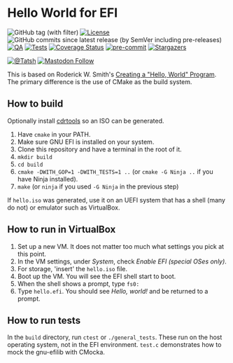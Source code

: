 # Hello World for EFI

![GitHub tag (with filter)](https://img.shields.io/github/v/tag/Tatsh/hello-world-efi)
[![License](https://img.shields.io/github/license/Tatsh/hello-world-efi)](https://github.com/Tatsh/hello-world-efi/blob/master/LICENSE.txt)
![GitHub commits since latest release (by SemVer including pre-releases)](https://img.shields.io/github/commits-since/Tatsh/hello-world-efi/v0.0.2/master)
[![QA](https://github.com/Tatsh/hello-world-efi/actions/workflows/qa.yml/badge.svg)](https://github.com/Tatsh/hello-world-efi/actions/workflows/qa.yml)
[![Tests](https://github.com/Tatsh/hello-world-efi/actions/workflows/tests.yml/badge.svg)](https://github.com/Tatsh/hello-world-efi/actions/workflows/tests.yml)
[![Coverage Status](https://coveralls.io/repos/github/Tatsh/hello-world-efi/badge.svg?branch=master)](https://coveralls.io/github/Tatsh/hello-world-efi?branch=master)
[![pre-commit](https://img.shields.io/badge/pre--commit-enabled-brightgreen?logo=pre-commit&logoColor=white)](https://github.com/pre-commit/pre-commit)
[![Stargazers](https://img.shields.io/github/stars/Tatsh/hello-world-efi?logo=github&style=flat)](https://github.com/Tatsh/hello-world-efi/stargazers)

[![@Tatsh](https://img.shields.io/badge/dynamic/json?url=https%3A%2F%2Fpublic.api.bsky.app%2Fxrpc%2Fapp.bsky.actor.getProfile%2F%3Factor%3Ddid%3Aplc%3Auq42idtvuccnmtl57nsucz72%26query%3D%24.followersCount%26style%3Dsocial%26logo%3Dbluesky%26label%3DFollow%2520%40Tatsh&query=%24.followersCount&style=social&logo=bluesky&label=Follow%20%40Tatsh)](https://bsky.app/profile/Tatsh.bsky.social)
[![Mastodon Follow](https://img.shields.io/mastodon/follow/109370961877277568?domain=hostux.social&style=social)](https://hostux.social/@Tatsh)

This is based on Roderick W. Smith's
[Creating a "Hello, World" Program](https://www.rodsbooks.com/efi-programming/hello.html). The
primary difference is the use of CMake as the build system.

## How to build

Optionally install [cdrtools](https://sourceforge.net/projects/cdrtools/) so an ISO can be
generated.

1. Have `cmake` in your PATH.
2. Make sure GNU EFI is installed on your system.
3. Clone this repository and have a terminal in the root of it.
4. `mkdir build`
5. `cd build`
6. `cmake -DWITH_GOP=1 -DWITH_TESTS=1 ..` (or `cmake -G Ninja ..` if you have Ninja installed).
7. `make` (or `ninja` if you used `-G Ninja` in the previous step)

If `hello.iso` was generated, use it on an UEFI system that has a shell (many do not) or emulator
such as VirtualBox.

## How to run in VirtualBox

1. Set up a new VM. It does not matter too much what settings you pick at this point.
2. In the VM settings, under _System_, check _Enable EFI (special OSes only)_.
3. For storage, 'insert' the `hello.iso` file.
4. Boot up the VM. You will see the EFI shell start to boot.
5. When the shell shows a prompt, type `fs0:`
6. Type `hello.efi`. You should see _Hello, world!_ and be returned to a prompt.

## How to run tests

In the `build` directory, run `ctest` or `./general_tests`. These run on the host operating system,
not in the EFI environment. `test.c` demonstrates how to mock the gnu-efilib with CMocka.
